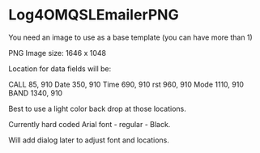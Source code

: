 # Log4OMQSLEmailerPNG

You need an image to use as a base template (you can have more than 1) 

PNG Image size:  1646 x 1048

Location for data fields will be:

CALL 85, 910
Date 350, 910
Time 690, 910
rst  960, 910
Mode 1110, 910
BAND 1340, 910

Best to use a light color back drop at those locations. 

Currently hard coded Arial font - regular - Black. 

Will add dialog later to adjust font and locations. 
